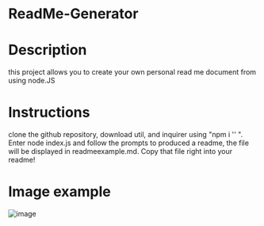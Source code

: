 # ReadMe-Generator
# Description
this project allows you to create your own personal read me document from using node.JS 
# Instructions
clone the github repository, download util, and inquirer using "npm i '' ". Enter node index.js and follow the prompts to produced a readme, the file will be displayed in readmeexample.md. Copy that file right into your readme! 
# Image example
![image](https://user-images.githubusercontent.com/87095302/138637237-67210b22-1eda-4cb1-b90b-14cde7e08464.png)
